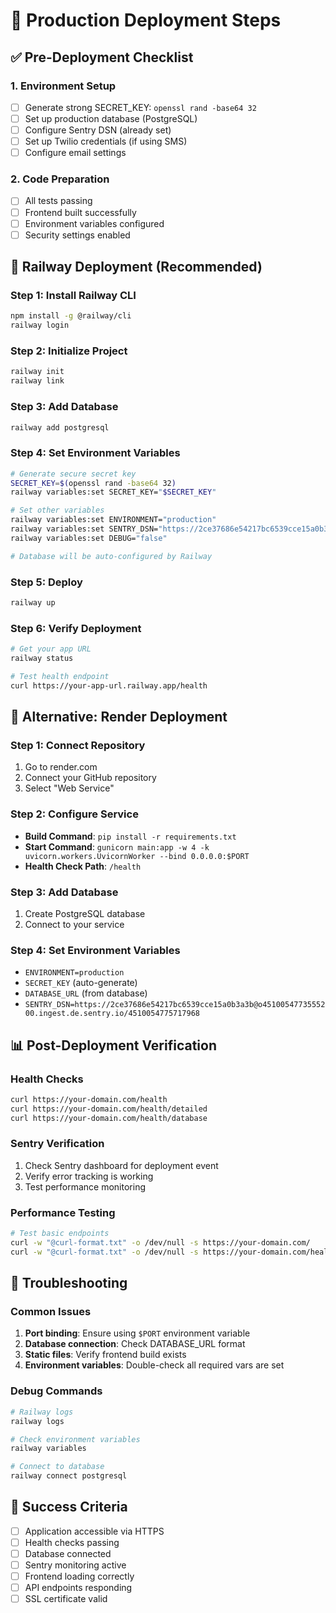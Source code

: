 # 🚀 Production Deployment Steps

## ✅ Pre-Deployment Checklist

### 1. Environment Setup
- [ ] Generate strong SECRET_KEY: `openssl rand -base64 32`
- [ ] Set up production database (PostgreSQL)
- [ ] Configure Sentry DSN (already set)
- [ ] Set up Twilio credentials (if using SMS)
- [ ] Configure email settings

### 2. Code Preparation
- [ ] All tests passing
- [ ] Frontend built successfully
- [ ] Environment variables configured
- [ ] Security settings enabled

## 🚂 Railway Deployment (Recommended)

### Step 1: Install Railway CLI
```bash
npm install -g @railway/cli
railway login
```

### Step 2: Initialize Project
```bash
railway init
railway link
```

### Step 3: Add Database
```bash
railway add postgresql
```

### Step 4: Set Environment Variables
```bash
# Generate secure secret key
SECRET_KEY=$(openssl rand -base64 32)
railway variables:set SECRET_KEY="$SECRET_KEY"

# Set other variables
railway variables:set ENVIRONMENT="production"
railway variables:set SENTRY_DSN="https://2ce37686e54217bc6539cce15a0b3a3b@o4510054773555200.ingest.de.sentry.io/4510054775717968"
railway variables:set DEBUG="false"

# Database will be auto-configured by Railway
```

### Step 5: Deploy
```bash
railway up
```

### Step 6: Verify Deployment
```bash
# Get your app URL
railway status

# Test health endpoint
curl https://your-app-url.railway.app/health
```

## 🎨 Alternative: Render Deployment

### Step 1: Connect Repository
1. Go to render.com
2. Connect your GitHub repository
3. Select "Web Service"

### Step 2: Configure Service
- **Build Command**: `pip install -r requirements.txt`
- **Start Command**: `gunicorn main:app -w 4 -k uvicorn.workers.UvicornWorker --bind 0.0.0.0:$PORT`
- **Health Check Path**: `/health`

### Step 3: Add Database
1. Create PostgreSQL database
2. Connect to your service

### Step 4: Set Environment Variables
- `ENVIRONMENT=production`
- `SECRET_KEY` (auto-generate)
- `DATABASE_URL` (from database)
- `SENTRY_DSN=https://2ce37686e54217bc6539cce15a0b3a3b@o4510054773555200.ingest.de.sentry.io/4510054775717968`

## 📊 Post-Deployment Verification

### Health Checks
```bash
curl https://your-domain.com/health
curl https://your-domain.com/health/detailed
curl https://your-domain.com/health/database
```

### Sentry Verification
1. Check Sentry dashboard for deployment event
2. Verify error tracking is working
3. Test performance monitoring

### Performance Testing
```bash
# Test basic endpoints
curl -w "@curl-format.txt" -o /dev/null -s https://your-domain.com/
curl -w "@curl-format.txt" -o /dev/null -s https://your-domain.com/health
```

## 🔧 Troubleshooting

### Common Issues
1. **Port binding**: Ensure using `$PORT` environment variable
2. **Database connection**: Check DATABASE_URL format
3. **Static files**: Verify frontend build exists
4. **Environment variables**: Double-check all required vars are set

### Debug Commands
```bash
# Railway logs
railway logs

# Check environment variables
railway variables

# Connect to database
railway connect postgresql
```

## 🎯 Success Criteria
- [ ] Application accessible via HTTPS
- [ ] Health checks passing
- [ ] Database connected
- [ ] Sentry monitoring active
- [ ] Frontend loading correctly
- [ ] API endpoints responding
- [ ] SSL certificate valid